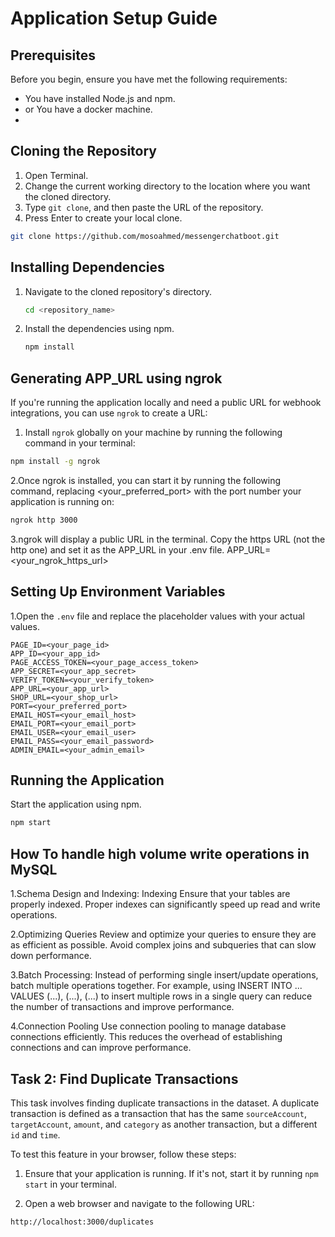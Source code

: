 
# Application Setup Guide

## Prerequisites

Before you begin, ensure you have met the following requirements:

- You have installed Node.js and npm.
- or You have a docker machine.
- 

## Cloning the Repository

1. Open Terminal.
2. Change the current working directory to the location where you want the cloned directory.
3. Type `git clone`, and then paste the URL of the repository.
4. Press Enter to create your local clone.

```bash
git clone https://github.com/mosoahmed/messengerchatboot.git
```

## Installing Dependencies

1. Navigate to the cloned repository's directory.
   ```bash
   cd <repository_name>
   ```
2. Install the dependencies using npm.
   ```bash
   npm install
   ```


## Generating APP_URL using ngrok

If you're running the application locally and need a public URL for webhook integrations, you can use `ngrok` to create a URL:

1. Install `ngrok` globally on your machine by running the following command in your terminal:

```bash
npm install -g ngrok
````
2.Once ngrok is installed, you can start it by running the following command, replacing <your_preferred_port> with the port number your application is running on:
```bash
ngrok http 3000
````
3.ngrok will display a public URL in the terminal. Copy the https URL (not the http one) and set it as the APP_URL in your .env file.
APP_URL=<your_ngrok_https_url>
## Setting Up Environment Variables
1.Open the `.env` file and replace the placeholder values with your actual values.

```plaintext
PAGE_ID=<your_page_id>
APP_ID=<your_app_id>
PAGE_ACCESS_TOKEN=<your_page_access_token>
APP_SECRET=<your_app_secret>
VERIFY_TOKEN=<your_verify_token>
APP_URL=<your_app_url>
SHOP_URL=<your_shop_url>
PORT=<your_preferred_port>
EMAIL_HOST=<your_email_host>
EMAIL_PORT=<your_email_port>
EMAIL_USER=<your_email_user>
EMAIL_PASS=<your_email_password>
ADMIN_EMAIL=<your_admin_email>
```

## Running the Application

Start the application using npm.

```bash
npm start
```

## How To handle high volume write operations in MySQL
1.Schema Design and Indexing:
Indexing
Ensure that your tables are properly indexed. Proper indexes can significantly speed up read and write operations.

2.Optimizing Queries
Review and optimize your queries to ensure they are as efficient as possible. Avoid complex joins and subqueries that can slow down performance.

3.Batch Processing:
Instead of performing single insert/update operations, batch multiple operations together. For example, using INSERT INTO ... VALUES (...), (...), (...) to insert multiple rows in a single query can reduce the number of transactions and improve performance.

4.Connection Pooling
Use connection pooling to manage database connections efficiently. This reduces the overhead of establishing connections and can improve performance.

## Task 2: Find Duplicate Transactions

This task involves finding duplicate transactions in the dataset. A duplicate transaction is defined as a transaction that has the same `sourceAccount`, `targetAccount`, `amount`, and `category` as another transaction, but a different `id` and `time`.

To test this feature in your browser, follow these steps:

1. Ensure that your application is running. If it's not, start it by running `npm start` in your terminal.

2. Open a web browser and navigate to the following URL:
```plaintext
http://localhost:3000/duplicates
```